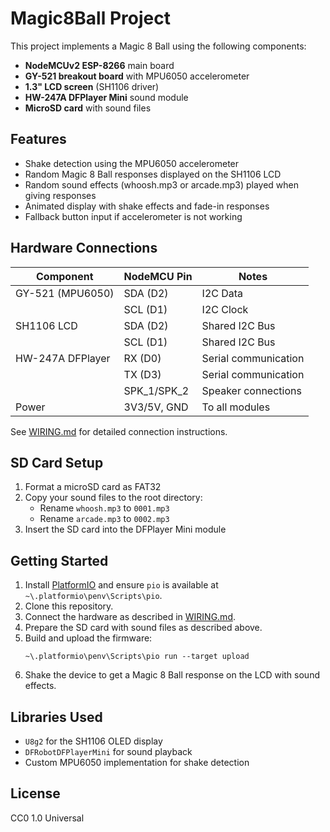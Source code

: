 # Magic8Ball Project

This project implements a Magic 8 Ball using the following components:

- **NodeMCUv2 ESP-8266** main board
- **GY-521 breakout board** with MPU6050 accelerometer
- **1.3" LCD screen** (SH1106 driver)
- **HW-247A DFPlayer Mini** sound module
- **MicroSD card** with sound files

## Features

- Shake detection using the MPU6050 accelerometer
- Random Magic 8 Ball responses displayed on the SH1106 LCD
- Random sound effects (whoosh.mp3 or arcade.mp3) played when giving responses
- Animated display with shake effects and fade-in responses
- Fallback button input if accelerometer is not working

## Hardware Connections

| Component         | NodeMCU Pin | Notes                    |
|-------------------|-------------|--------------------------|
| GY-521 (MPU6050)  | SDA (D2)    | I2C Data                 |
|                   | SCL (D1)    | I2C Clock                |
| SH1106 LCD        | SDA (D2)    | Shared I2C Bus           |
|                   | SCL (D1)    | Shared I2C Bus           |
| HW-247A DFPlayer  | RX (D0)     | Serial communication     |
|                   | TX (D3)     | Serial communication     |
|                   | SPK_1/SPK_2 | Speaker connections      |
| Power             | 3V3/5V, GND | To all modules           |

See [WIRING.md](WIRING.md) for detailed connection instructions.

## SD Card Setup

1. Format a microSD card as FAT32
2. Copy your sound files to the root directory:
   - Rename `whoosh.mp3` to `0001.mp3`
   - Rename `arcade.mp3` to `0002.mp3`
3. Insert the SD card into the DFPlayer Mini module

## Getting Started

1. Install [PlatformIO](https://platformio.org/) and ensure `pio` is available at `~\.platformio\penv\Scripts\pio`.
2. Clone this repository.
3. Connect the hardware as described in [WIRING.md](WIRING.md).
4. Prepare the SD card with sound files as described above.
5. Build and upload the firmware:
    ```
    ~\.platformio\penv\Scripts\pio run --target upload
    ```
6. Shake the device to get a Magic 8 Ball response on the LCD with sound effects.

## Libraries Used

- `U8g2` for the SH1106 OLED display
- `DFRobotDFPlayerMini` for sound playback
- Custom MPU6050 implementation for shake detection

## License

CC0 1.0 Universal
